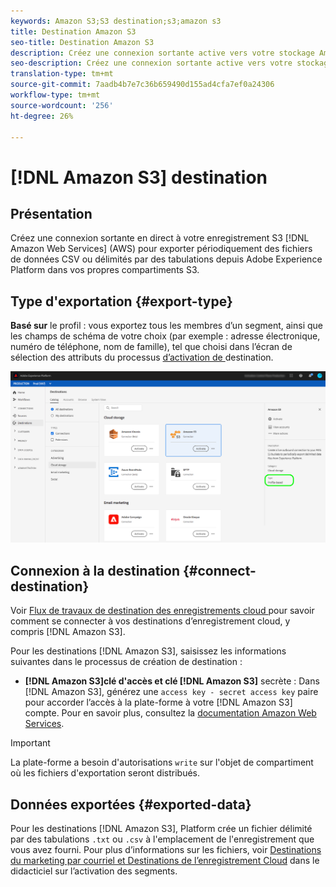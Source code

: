 ```yaml
---
keywords: Amazon S3;S3 destination;s3;amazon s3
title: Destination Amazon S3
seo-title: Destination Amazon S3
description: Créez une connexion sortante active vers votre stockage Amazon Web Services (AWS) S3 pour exporter régulièrement des fichiers de données CSV ou séparés par des tabulations depuis Adobe Experience Platform vers vos propres compartiments S3.
seo-description: Créez une connexion sortante active vers votre stockage Amazon Web Services (AWS) S3 pour exporter régulièrement des fichiers de données CSV ou séparés par des tabulations depuis Adobe Experience Platform vers vos propres compartiments S3.
translation-type: tm+mt
source-git-commit: 7aadb4b7e7c36b659490d155ad4cfa7ef0a24306
workflow-type: tm+mt
source-wordcount: '256'
ht-degree: 26%

---
```



# [!DNL Amazon S3] destination

## Présentation

Créez une connexion sortante en direct à votre enregistrement S3 [!DNL Amazon Web Services] (AWS) pour exporter périodiquement des fichiers de données CSV ou délimités par des tabulations depuis Adobe Experience Platform dans vos propres compartiments S3.

## Type d&#39;exportation {#export-type}

**Basé sur**  le profil : vous exportez tous les membres d’un segment, ainsi que les champs de schéma de votre choix (par exemple : adresse électronique, numéro de téléphone, nom de famille), tel que choisi dans l’écran de sélection des attributs du processus [ d’activation de ](../../ui/activate-destinations.md#select-attributes)destination.

![Type d’exportation basée sur le profil Amazon S3](../../assets/catalog/cloud-storage/amazon-s3/catalog.png)

## Connexion à la destination {#connect-destination}

Voir [Flux de travaux de destination des enregistrements cloud ](./workflow.md) pour savoir comment se connecter à vos destinations d’enregistrement cloud, y compris [!DNL Amazon S3].

Pour les destinations [!DNL Amazon S3], saisissez les informations suivantes dans le processus de création de destination :

* **[!DNL Amazon S3]clé d&#39;accès et clé [!DNL Amazon S3]** secrète : Dans  [!DNL Amazon S3], générez une  `access key - secret access key` paire pour accorder l’accès à la plate-forme à votre  [!DNL Amazon S3] compte. Pour en savoir plus, consultez la [documentation Amazon Web Services](https://docs.aws.amazon.com/IAM/latest/UserGuide/id_credentials_access-keys.html).

>[!IMPORTANT]
>
>La plate-forme a besoin d&#39;autorisations `write` sur l&#39;objet de compartiment où les fichiers d&#39;exportation seront distribués.

## Données exportées {#exported-data}

Pour les destinations [!DNL Amazon S3], Platform crée un fichier délimité par des tabulations `.txt` ou `.csv` à l&#39;emplacement de l&#39;enregistrement que vous avez fourni. Pour plus d’informations sur les fichiers, voir [Destinations du marketing par courriel et Destinations de l’enregistrement Cloud](../../ui/activate-destinations.md#esp-and-cloud-storage) dans le didacticiel sur l’activation des segments.
